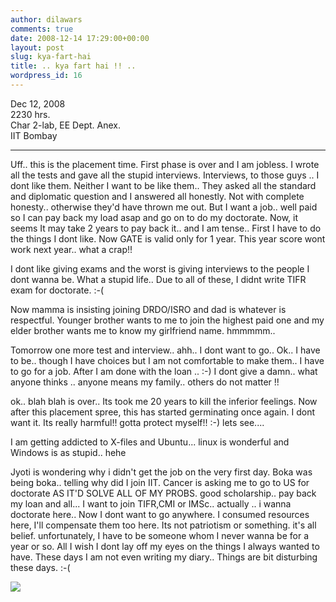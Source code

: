 ```yaml
---
author: dilawars
comments: true
date: 2008-12-14 17:29:00+00:00
layout: post
slug: kya-fart-hai
title: .. kya fart hai !! ..
wordpress_id: 16
---
```


Dec 12, 2008  
2230 hrs.  
Char 2-lab, EE Dept. Anex.  
IIT Bombay  
  
________________________________________________________________________  
  
Uff.. this is the placement time. First phase is over and I am jobless. I wrote all the tests and gave all the stupid interviews. Interviews, to those guys ..  I dont like them. Neither I want to be like them.. They asked all the standard and diplomatic question and I answered all honestly. Not with complete honesty.. otherwise they'd have thrown me out. But I want a job.. well paid so I can pay back my load asap and go on to do my doctorate. Now, it seems It may take 2 years to pay back it.. and I am tense.. First I have to do the things I dont like. Now GATE is valid only for 1 year. This year score wont work next year.. what a crap!!  
  
I dont like giving exams and the worst is giving interviews to the people I dont wanna be. What a stupid life.. Due to all of these, I didnt write TIFR exam for doctorate. :-(  
  
Now mamma is insisting joining DRDO/ISRO and dad is whatever is respectful. Younger brother wants to me to join the highest paid one and my elder brother wants me to know my girlfriend name. hmmmmm..  
  
Tomorrow one more test and interview.. ahh.. I dont want to go.. Ok.. I have to be.. though I have choices but I am not comfortable to make them.. I have to go for a job. After I am done with the loan .. :-) I dont give a damn.. what anyone thinks .. anyone means my family.. others do not matter !!  
  
ok.. blah blah is over.. Its took me 20 years to kill the inferior feelings. Now after this placement spree, this has started germinating once again. I dont want it. Its really harmful!! gotta protect myself!! :-) lets see....  
  
I am getting addicted to X-files and Ubuntu... linux is wonderful and Windows is as stupid.. hehe  
  
Jyoti is wondering why i didn't get the job on the very first day. Boka was being boka.. telling why did I join IIT. Cancer is asking me to go to US for doctorate AS IT'D SOLVE ALL OF MY PROBS. good scholarship.. pay back my loan and all... I want to join TIFR,CMI or IMSc.. actually .. i wanna doctorate here.. Now I dont want to go anywhere. I consumed resources here, I'll compensate them too here. Its not patriotism or something. it's all belief. unfortunately, I have to be someone whom I never wanna be for a year or so. All I wish I dont lay off my eyes on the things I always wanted to have. These days I am not even writing my diary.. Things are bit disturbing these days. :-(

![](https://blogger.googleusercontent.com/tracker/3794193585985230867-8460291368847980571?l=dilawarsays.blogspot.com)
